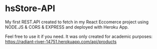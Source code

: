 # hsStore-API
My first REST.API created to fetch in my React Eccomerce project using NODE.JS & CORS & EXPRESS and deployed with Heroku App.

Feel free to use it if you need. It was only created for academic purposes: https://radiant-river-14751.herokuapp.com/api/products

